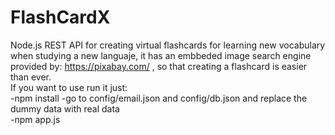 # FlashCardX
Node.js REST API for creating virtual flashcards for learning new vocabulary when studying a new languaje, it has an embbeded image search engine provided by: https://pixabay.com/ , so that creating a flashcard is easier than ever.<br/>
If you want to use run it just:<br/>
-npm install
-go to config/email.json and config/db.json and replace the dummy data with real data<br/>
-npm app.js<br/>
